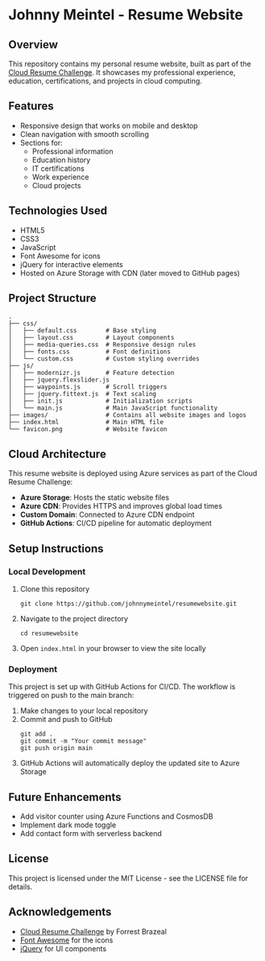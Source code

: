 # Johnny Meintel - Resume Website

## Overview
This repository contains my personal resume website, built as part of the [Cloud Resume Challenge](https://cloudresumechallenge.dev/). It showcases my professional experience, education, certifications, and projects in cloud computing.

## Features
- Responsive design that works on mobile and desktop
- Clean navigation with smooth scrolling
- Sections for:
  - Professional information
  - Education history
  - IT certifications
  - Work experience
  - Cloud projects

## Technologies Used
- HTML5
- CSS3
- JavaScript
- Font Awesome for icons
- jQuery for interactive elements
- Hosted on Azure Storage with CDN (later moved to GitHub pages)

## Project Structure
```
.
├── css/
│   ├── default.css        # Base styling
│   ├── layout.css         # Layout components
│   ├── media-queries.css  # Responsive design rules
│   ├── fonts.css          # Font definitions
│   └── custom.css         # Custom styling overrides
├── js/
│   ├── modernizr.js       # Feature detection
│   ├── jquery.flexslider.js
│   ├── waypoints.js       # Scroll triggers
│   ├── jquery.fittext.js  # Text scaling
│   ├── init.js            # Initialization scripts
│   └── main.js            # Main JavaScript functionality
├── images/                # Contains all website images and logos
├── index.html             # Main HTML file
└── favicon.png            # Website favicon
```

## Cloud Architecture
This resume website is deployed using Azure services as part of the Cloud Resume Challenge:

- **Azure Storage**: Hosts the static website files
- **Azure CDN**: Provides HTTPS and improves global load times
- **Custom Domain**: Connected to Azure CDN endpoint
- **GitHub Actions**: CI/CD pipeline for automatic deployment

## Setup Instructions

### Local Development
1. Clone this repository
   ```
   git clone https://github.com/johnnymeintel/resumewebsite.git
   ```
2. Navigate to the project directory
   ```
   cd resumewebsite
   ```
3. Open `index.html` in your browser to view the site locally

### Deployment
This project is set up with GitHub Actions for CI/CD. The workflow is triggered on push to the main branch:

1. Make changes to your local repository
2. Commit and push to GitHub
   ```
   git add .
   git commit -m "Your commit message"
   git push origin main
   ```
3. GitHub Actions will automatically deploy the updated site to Azure Storage

## Future Enhancements
- Add visitor counter using Azure Functions and CosmosDB
- Implement dark mode toggle
- Add contact form with serverless backend

## License
This project is licensed under the MIT License - see the LICENSE file for details.

## Acknowledgements
- [Cloud Resume Challenge](https://cloudresumechallenge.dev/) by Forrest Brazeal
- [Font Awesome](https://fontawesome.com/) for the icons
- [jQuery](https://jquery.com/) for UI components
